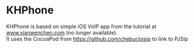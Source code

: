 KHPhone
==========

KHPhone is based on simple iOS VoIP app from the tutorial at www.xianwenchen.com (no longer available).  
It uses the CocoaPod from https://github.com/chebur/pjsip to link to PJSip
